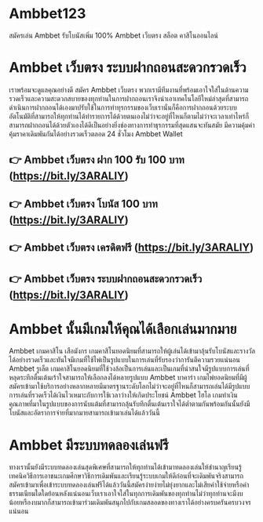 # Ambbet123
สมัครเล่น Ambbet รับโบนัสเพิ่ม 100% Ambbet เว็บตรง สล็อต คาสิโนออนไลน์ 

# Ambbet เว็บตรง ระบบฝากถอนสะดวกรวดเร็ว
เราพร้อมจะดูแลคุณอย่างดี สมัคร Ambbet เว็บตรง พวกเรามีทีมงานที่พร้อมเอาใจใส่ในด้านความรวดเร็วและความสะดวกสบายของทุกท่านในการฝากถอนเราจึงนำเอาเทคโนโลยีใหม่ล่าสุดที่สามารถดำเนินการฝากถอนได้เองมาปรับใช้ในการทำทุรกรรมของเว็บเรานั่นก็คือการฝากถอนด้วยระบบอัตโนมัติที่สามารถให้ทุกท่านได้ทำรายการได้ด้วยตนเองไม่ว่าจะอยู่ที่ไหนก็ตามไม่ว่าจะเวลาเท่าไหร่ก็สามารถฝากถอนได้ด้วยตัวเองได้ดีเป็นอย่างยิ่งช่องทางการทำธุรกรรมที่สุดแสนจะทันสมัย มีความคุ้มค่าคุ้มราคาเดิมพันกันได้อย่างรวดเร็วตลอด 24 ชั่วโมง Ambbet Wallet

## 👉 Ambbet เว็บตรง ฝาก 100 รับ 100 บาท (https://bit.ly/3ARALIY)
## 👉 Ambbet เว็บตรง โบนัส 100 บาท (https://bit.ly/3ARALIY)
## 👉 Ambbet เว็บตรง เครดิตฟรี (https://bit.ly/3ARALIY)
## 👉 Ambbet เว็บตรง ระบบฝากถอนสะดวกรวดเร็ว (https://bit.ly/3ARALIY)

# Ambbet นั้นมีเกมให้คุณได้เลือกเล่นมากมาย
Ambbet เกมคาสิโน เสือมังกร เกมคาสิโนยอดนิยมที่สามารถให้ผู้เล่นได้เข้ามาลุ้นรับโบนัสและรางวัลได้อย่างรวดเร็วและทันใจมีเกมที่ใช้ไพ่เป็นรูปแบบในการเล่นที่รับรองว่าการันตีความรวยแน่นอน
Ambbet รูเล็ต เกมคาสิโนยอดนิยมที่ใช้วงล้อเป็นการเล่นและเป็นเกมที่น่าสนใจมีรูปแบบการเล่นที่หลุดระทึกตื่นเต้นเร้าใจสามารถให้เลือกลงได้หลายรูปแบบ
Ambbet บาคาร่า เกมไพ่ยอดนิยมที่มีผู้ สมัครเข้ามาใช้บริการอย่างหลากหลายมีมาตรฐานระดับโลกไม่ว่าจะอยู่ที่ไหนก็สามารถเล่นได้มีรูปแบบการเล่นที่รวดเร็วได้เงินไวเหมาะกับการใช้เวลาว่างให้เกิดประโยชน์
Ambbet ไฮโล เกมทำเงินคุณภาพที่มาในรูปแบบของการนับแต้มที่สามารถลุ้นรับทึกตื่นเต้นเราใจได้ต่ำตามกันพร้อมกันนั้นยังมีโบนัสและอัตราการจ่ายที่มากมายสามารถเข้ามาเล่นได้แล้ววันนี้

# Ambbet มีระบบทดลองเล่นฟรี
ทางเรานั้นยังมีระบบทดลองเล่นสุดพิเศษที่สามารถให้ทุกท่านได้เข้ามาทดลองเล่นให้ชำนาญเรียนรู้เทคนิควิธีการเอาชนะเกมศึกษาวิธีการเดิมพันและเรียนรู้ระบบเกมให้ดีก่อนที่จะเดิมพันจริงสามารถสมัครเข้ามาเพื่อเข้าระบบทดลองเล่นฟรีได้แล้ววันนี้สมัครง่ายง่ายไม่ยุ่งยากและไม่เสียค่าใช้จ่ายหรือค่าธรรมเนียมใดใดย้อนหลังแน่นอนเว็บเราเอาใจใส่ในทุกการเดิมพันของทุกท่านไม่ว่าทุกท่านจะมีงบน้อยหรืองบมากก็สามารถเข้ามาร่วมเดิมพันสนุกไปกับเกมสลอดของทางเราได้อย่างครบครันครบวงจรแน่นอน
